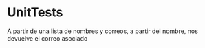 # UnitTests
A partir de una lista de nombres y correos, a partir del nombre, nos devuelve el correo asociado
